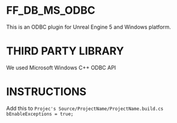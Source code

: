 # FF_DB_MS_ODBC
This is an ODBC plugin for Unreal Engine 5 and Windows platform.

# THIRD PARTY LIBRARY
We used Microsoft Windows C++ ODBC API

# INSTRUCTIONS
Add this to ``Projec's Source/ProjectName/ProjectName.build.cs`` </br>
``bEnableExceptions = true;``
